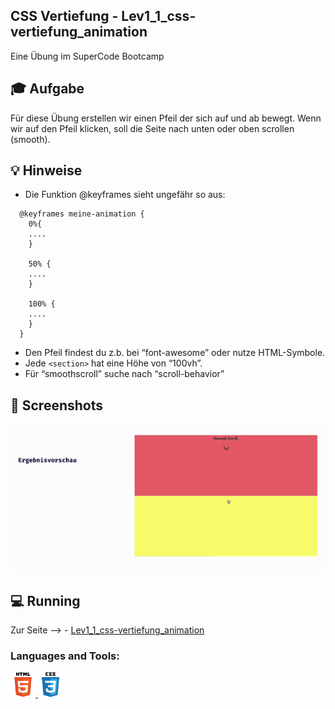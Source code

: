 ## CSS Vertiefung - Lev1_1_css-vertiefung_animation

Eine Übung im SuperCode Bootcamp

## 🎓 Aufgabe

Für diese Übung erstellen wir einen Pfeil der sich auf und ab bewegt. Wenn wir auf den Pfeil klicken, soll die Seite nach unten oder oben scrollen (smooth).

## 💡 Hinweise

- Die Funktion @keyframes sieht ungefähr so aus:

```
  @keyframes meine-animation {
    0%{
    ....
    }

    50% {
    ....
    }

    100% {
    ....
    }
  }
```

- Den Pfeil findest du z.b. bei “font-awesome” oder nutze HTML-Symbole.
- Jede `<section>` hat eine Höhe von “100vh”.
- Für “smoothscroll” suche nach “scroll-behavior”

## 📸 Screenshots

![App Screenshot](assets/img/screen.gif)

## 💻 Running

Zur Seite —> - [Lev1_1_css-vertiefung_animation](https://mukkez.github.io/Bootcamp/tasks/Day_38/Lev1_1_css-vertiefung_animation/)

<p align="left">
</p>

<h3 align="left">Languages and Tools:</h3>
<p align="left"> <a href="https://www.w3schools.com/html/" target="_blank" rel="noreferrer"> <img src="https://raw.githubusercontent.com/devicons/devicon/master/icons/html5/html5-original-wordmark.svg" alt="html5" width="40" height="40"/> </a>
<a href="https://www.w3schools.com/css/" target="_blank" rel="noreferrer"> <img src="https://raw.githubusercontent.com/devicons/devicon/master/icons/css3/css3-original-wordmark.svg" alt="css3" width="40" height="40"/> </a> </p>
